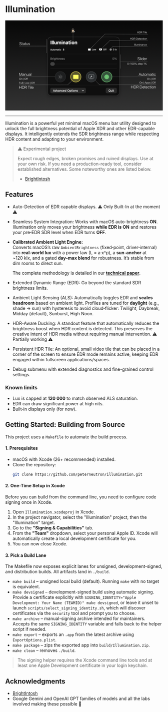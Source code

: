 # Illumination
<img alt="Main View" src="assets/Illumination.png" />

---

Illumination is a powerful yet minimal macOS menu bar utility designed to unlock the full brightness potential of Apple XDR and other EDR-capable displays. It intelligently extends the SDR brightness range while respecting HDR content and adapting to your environment.

> ⚠️ Experimental project
>
> Expect rough edges, broken promises and ruined displays. Use at your own risk. If you need a production-ready tool, consider established alternatives. Some noteworthy ones are listed below.
>
> - [BrightIntosh](https://github.com/niklasr22/BrightIntosh)


## Features

- Auto-Detection of EDR capable displays. ⚠️ Only Built-In at the moment ⚠️
- Seamless System Integration: Works with macOS auto-brightness **ON**. Illumination only moves your brightness **while EDR is ON** and restores your pre‑EDR SDR level when EDR turns **OFF**.
-   **Calibrated Ambient Light Engine:**  
    Converts macOS’s raw `AmbientBrightness` (fixed‑point, driver‑internal) into **real‑world lux** with a power law (L = a·x^p), a **sun‑anchor** at ~120 klx, and a gated **day‑max blend** for robustness. It’s stable from dim rooms to direct sun. 

    The complete methodology is detailed in our [**technical paper**](assets/Algorithm.pdf).
- Extended Dynamic Range (EDR): Go beyond the standard SDR brightness limits.
- Ambient Light Sensing (ALS): Automatically toggles EDR and **scales headroom** based on ambient light. Profiles are tuned for **daylight** (e.g., shade → sun) with hysteresis to avoid cloud‑flicker: Twilight, Daybreak, Midday (default), Sunburst, High Noon.
- HDR-Aware Ducking: A standout feature that automatically reduces the brightness boost when HDR content is detected. This preserves the creative intent of HDR media without requiring manual intervention. ⚠️ Partially working ⚠️
- Persistent HDR Tile: An optional, small video tile that can be placed in a corner of the screen to ensure EDR mode remains active, keeping EDR engaged within fullscreen applications/spaces.
- Debug submenu with extended diagnostics and fine-grained control settings.

### Known limits
- Lux is capped at **120 000** to match observed ALS saturation.
- EDR can draw significant power at high nits.
- Built‑in displays only (for now).

## Getting Started: Building from Source

This project uses a `Makefile` to automate the build process.

#### 1. Prerequisites

- macOS with Xcode (26+ recommended) installed.
- Clone the repository:
  ```bash
  git clone https://github.com/peterneutron/illumination.git
  ```

#### 2. One-Time Setup in Xcode

Before you can build from the command line, you need to configure code signing once in Xcode.

1.  Open `Illumination.xcodeproj` in Xcode.
2.  In the project navigator, select the "Illumination" project, then the "Illumination" target.
3.  Go to the **"Signing & Capabilities"** tab.
4.  From the **"Team"** dropdown, select your personal Apple ID. Xcode will automatically create a local development certificate for you.
5.  You can now close Xcode.

#### 3. Pick a Build Lane

The Makefile now exposes explicit lanes for unsigned, development-signed, and distribution builds. All artifacts land in `./build`.

- `make build` – unsigned local build (default). Running `make` with no target is equivalent.
- `make devsigned` – development-signed build using automatic signing. Provide a certificate explicitly with `SIGNING_IDENTITY="Apple Development: Your Name (TEAMID)" make devsigned`, or leave it unset to launch `scripts/select_signing_identity.sh`, which will discover certificates via the `security` tool and prompt you to choose.
- `make archive` – manual-signing archive intended for maintainers. Accepts the same `SIGNING_IDENTITY` variable and falls back to the helper script if needed.
- `make export` – exports an `.app` from the latest archive using `ExportOptions.plist`.
- `make package` – zips the exported app into `build/Illumination.zip`.
- `make clean` – removes `./build`.

> The signing helper requires the Xcode command line tools and at least one Apple Development certificate in your login keychain.

## Acknowledgments

- [BrightIntosh](https://github.com/niklasr22/BrightIntosh)
- Google Gemini and OpenAI GPT families of models and all the labs involved making these possible 🙏
